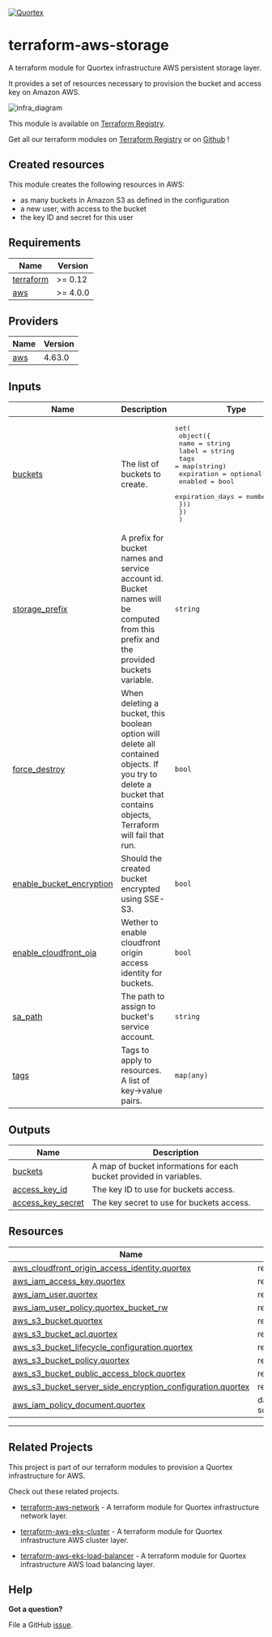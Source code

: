 <!-- BEGINNING OF PRE-COMMIT-TERRAFORM DOCS HOOK -->
[![Quortex][logo]](https://quortex.io)

# terraform-aws-storage

A terraform module for Quortex infrastructure AWS persistent storage layer.

It provides a set of resources necessary to provision the bucket and access key on Amazon AWS.

![infra_diagram]

This module is available on [Terraform Registry][registry_tf_aws-eks_storage].

Get all our terraform modules on [Terraform Registry][registry_tf_modules] or on [Github][github_tf_modules] !

## Created resources

This module creates the following resources in AWS:
- as many buckets in Amazon S3 as defined in the configuration
- a new user, with access to the bucket
- the key ID and secret for this user


## Requirements

| Name | Version |
|------|---------|
| <a name="requirement_terraform"></a> [terraform](#requirement\_terraform) | >= 0.12 |
| <a name="requirement_aws"></a> [aws](#requirement\_aws) | >= 4.0.0 |

## Providers

| Name | Version |
|------|---------|
| <a name="provider_aws"></a> [aws](#provider\_aws) | 4.63.0 |

## Inputs

| Name | Description | Type | Default | Required |
|------|-------------|------|---------|:--------:|
| <a name="input_buckets"></a> [buckets](#input\_buckets) | The list of buckets to create. | <pre>set(<br>    object({<br>      name  = string<br>      label = string<br>      tags  = map(string)<br>      expiration = optional(object({<br>        enabled         = bool<br>        expiration_days = number<br>      }))<br>    })<br>  )</pre> | `[]` | no |
| <a name="input_storage_prefix"></a> [storage\_prefix](#input\_storage\_prefix) | A prefix for bucket names and service account id. Bucket names will be computed from this prefix and the provided buckets variable. | `string` | `"quortex"` | no |
| <a name="input_force_destroy"></a> [force\_destroy](#input\_force\_destroy) | When deleting a bucket, this boolean option will delete all contained objects. If you try to delete a bucket that contains objects, Terraform will fail that run. | `bool` | `false` | no |
| <a name="input_enable_bucket_encryption"></a> [enable\_bucket\_encryption](#input\_enable\_bucket\_encryption) | Should the created bucket encrypted using SSE-S3. | `bool` | `true` | no |
| <a name="input_enable_cloudfront_oia"></a> [enable\_cloudfront\_oia](#input\_enable\_cloudfront\_oia) | Wether to enable cloudfront origin access identity for buckets. | `bool` | `false` | no |
| <a name="input_sa_path"></a> [sa\_path](#input\_sa\_path) | The path to assign to bucket's service account. | `string` | `"/system/"` | no |
| <a name="input_tags"></a> [tags](#input\_tags) | Tags to apply to resources. A list of key->value pairs. | `map(any)` | `{}` | no |

## Outputs

| Name | Description |
|------|-------------|
| <a name="output_buckets"></a> [buckets](#output\_buckets) | A map of bucket informations for each bucket provided in variables. |
| <a name="output_access_key_id"></a> [access\_key\_id](#output\_access\_key\_id) | The key ID to use for buckets access. |
| <a name="output_access_key_secret"></a> [access\_key\_secret](#output\_access\_key\_secret) | The key secret to use for buckets access. |

## Resources

| Name | Type |
|------|------|
| [aws_cloudfront_origin_access_identity.quortex](https://registry.terraform.io/providers/hashicorp/aws/latest/docs/resources/cloudfront_origin_access_identity) | resource |
| [aws_iam_access_key.quortex](https://registry.terraform.io/providers/hashicorp/aws/latest/docs/resources/iam_access_key) | resource |
| [aws_iam_user.quortex](https://registry.terraform.io/providers/hashicorp/aws/latest/docs/resources/iam_user) | resource |
| [aws_iam_user_policy.quortex_bucket_rw](https://registry.terraform.io/providers/hashicorp/aws/latest/docs/resources/iam_user_policy) | resource |
| [aws_s3_bucket.quortex](https://registry.terraform.io/providers/hashicorp/aws/latest/docs/resources/s3_bucket) | resource |
| [aws_s3_bucket_acl.quortex](https://registry.terraform.io/providers/hashicorp/aws/latest/docs/resources/s3_bucket_acl) | resource |
| [aws_s3_bucket_lifecycle_configuration.quortex](https://registry.terraform.io/providers/hashicorp/aws/latest/docs/resources/s3_bucket_lifecycle_configuration) | resource |
| [aws_s3_bucket_policy.quortex](https://registry.terraform.io/providers/hashicorp/aws/latest/docs/resources/s3_bucket_policy) | resource |
| [aws_s3_bucket_public_access_block.quortex](https://registry.terraform.io/providers/hashicorp/aws/latest/docs/resources/s3_bucket_public_access_block) | resource |
| [aws_s3_bucket_server_side_encryption_configuration.quortex](https://registry.terraform.io/providers/hashicorp/aws/latest/docs/resources/s3_bucket_server_side_encryption_configuration) | resource |
| [aws_iam_policy_document.quortex](https://registry.terraform.io/providers/hashicorp/aws/latest/docs/data-sources/iam_policy_document) | data source |


---

## Related Projects

This project is part of our terraform modules to provision a Quortex infrastructure for AWS.

Check out these related projects.

- [terraform-aws-network][registry_tf_aws-eks_network] - A terraform module for Quortex infrastructure network layer.

- [terraform-aws-eks-cluster][registry_tf_aws-eks_cluster] - A terraform module for Quortex infrastructure AWS cluster layer.

- [terraform-aws-eks-load-balancer][registry_tf_aws-eks_load_balancer] - A terraform module for Quortex infrastructure AWS load balancing layer.

[logo]: https://storage.googleapis.com/quortex-assets/logo.webp
[infra_diagram]: https://storage.googleapis.com/quortex-assets/infra_aws_001.jpg

[registry_tf_modules]: https://registry.terraform.io/modules/quortex
[registry_tf_aws-eks_network]: https://registry.terraform.io/modules/quortex/network/aws
[registry_tf_aws-eks_cluster]: https://registry.terraform.io/modules/quortex/eks-cluster/aws
[registry_tf_aws-eks_load_balancer]: https://registry.terraform.io/modules/quortex/load-balancer/aws
[registry_tf_aws-eks_storage]: https://registry.terraform.io/modules/quortex/storage/aws
[github_tf_modules]: https://github.com/quortex?q=terraform-


## Help

**Got a question?**

File a GitHub [issue](https://github.com/quortex/terraform-aws-storage/issues).
<!-- END OF PRE-COMMIT-TERRAFORM DOCS HOOK -->
